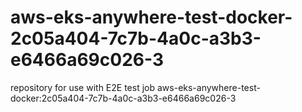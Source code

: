# aws-eks-anywhere-test-docker-2c05a404-7c7b-4a0c-a3b3-e6466a69c026-3
repository for use with E2E test job aws-eks-anywhere-test-docker:2c05a404-7c7b-4a0c-a3b3-e6466a69c026-3

